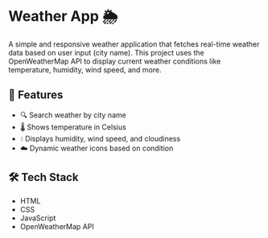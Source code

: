 # Weather App 🌦️

A simple and responsive weather application that fetches real-time weather data based on user input (city name). This project uses the OpenWeatherMap API to display current weather conditions like temperature, humidity, wind speed, and more.

## 🔧 Features

- 🔍 Search weather by city name  
- 🌡️ Shows temperature in Celsius  
- 💧 Displays humidity, wind speed, and cloudiness    
- ☁️ Dynamic weather icons based on condition  

## 🛠️ Tech Stack

- HTML  
- CSS  
- JavaScript  
- OpenWeatherMap API
